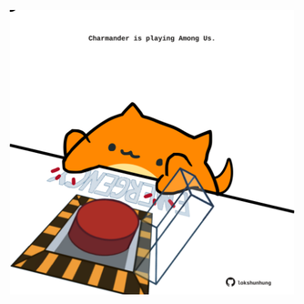 <!-- built at 07/03/2021, 22:01:44 UTC -->
<p align="center">
  <img width="500" height="500" src="./ReadmeImage.svg">
</p>
